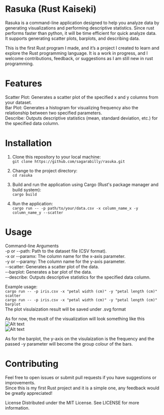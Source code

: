 # Rasuka (Rust Kaiseki)
Rasuka is a command-line application designed to help you analyze data by generating visualizations and performing descriptive statistics. Since rust performs faster than python, it will be time efficient for quick analyze data. It supports generating scatter plots, barplots, and describing data.

This is the first Rust program I made, and it’s a project I created to learn and explore the Rust programming language. 
It is a work in progress, and I welcome contributions, feedback, or suggestions as I am still new in rust programming. 

# Features
Scatter Plot: Generates a scatter plot of the specified x and y columns from your dataset. <br>
Bar Plot: Generates a histogram for visualizing frequency also the relationship between two specified parameters. <br>
Describe: Outputs descriptive statistics (mean, standard deviation, etc.) for the specified data column. <br>

# Installation
1. Clone this repository to your local machine:<br>
```git clone https://github.com/sagarabilly/rasuka.git```

2. Change to the project directory:<br>
```cd rasuka```

3. Build and run the application using Cargo (Rust's package manager and build system):<br>
```cargo build```

4. Run the application:<br>
```cargo run -- -p path/to/your/data.csv -x column_name_x -y column_name_y --scatter```

# Usage
Command-line Arguments<br>
-p or --path: Path to the dataset file (CSV format).<br>
-x or --paramx: The column name for the x-axis parameter.<br>
-y or --paramy: The column name for the y-axis parameter.<br>
--scatter: Generates a scatter plot of the data.<br>
--barplot: Generates a bar plot of the data.<br>
--describe: Outputs descriptive statistics for the specified data column.

Example usage:<br>
```cargo run -- -p iris.csv -x "petal width (cm)" -y "petal length (cm)" scatter```<br>
```cargo run -- -p iris.csv -x "petal width (cm)" -y "petal length (cm)" barplot```<br>
The plot visulaization result will be saved under .svg format<br>

As for now, the reuslt of the visualization will look something like this
![Alt text](example_result/iris-scatter.png)
<br>
![Alt text](example_result/iris-barplot.png)

As for the barplot, the y-axis on the visulaization is the frequency and the passed -y parameter will become the group colour of the bars. 

# Contributing
Feel free to open issues or submit pull requests if you have suggestions or improvements.<br>
Since this is my first Rust project and it is a simple one, any feedback would be greatly appreciated!

License
Distributed under the MIT License. See LICENSE for more information.
